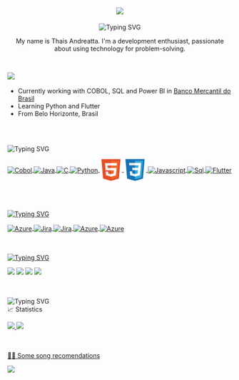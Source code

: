 <div align="center">
 <img height="180em" src="https://media.tenor.com/bQCHJwgCNuMAAAAC/kitten-cat.gif" /> 
</div>
<br>

<div align="center">
 <img src="https://readme-typing-svg.demolab.com?font=Fira+Code&weight=700&size=32&pause=1000&color=60C476&center=true&vCenter=true&width=438&lines=Hello+World!+🌎" alt="Typing SVG" />

<p align="center">My name is Thais Andreatta. I'm a development enthusiast, passionate about using technology for problem-solving. </p>

</div>
<br>

<img src="https://readme-typing-svg.demolab.com/?color=60C476&vCenter=true&repeat=true&width=435&lines=👽+About+me"/></a>
<ul>
<li> Currently working with COBOL, SQL and Power BI in <a href="https://mercantildobrasil.com.br/Paginas/Home.aspx">Banco Mercantil do Brasil</a>
<li> Learning Python and Flutter
<li> From Belo Horizonte, Brasil
</ul> 
<br>
<br>

![Typing SVG](https://readme-typing-svg.demolab.com/?color=60C476&vCenter=true&repeat=true&width=435&lines=💻+Programming+Languages)
 <div style="display: inline_block" >
    <a href="https://www.ibm.com/support/pages/enterprise-cobol-zos-documentation-library"><img align="center" alt="Cobol" height="50" src="https://cdn.icon-icons.com/icons2/2107/PNG/512/file_type_cobol_icon_130684.png">
    <a href="https://docs.oracle.com/en/java/"><img align="center" alt="Java" height="50" src="https://cdn.icon-icons.com/icons2/2699/PNG/512/java_src_logo_icon_170556.png">
    <a href="https://devdocs.io/c/"><img align="center" alt="C" height="50" src="https://cdn.icon-icons.com/icons2/2415/PNG/512/c_plain_logo_icon_146610.png">
    <a href="https://www.python.org/"><img align="center" alt="Python" height="50" src="https://cdn.icon-icons.com/icons2/112/PNG/512/python_18894.png">
    <a href="https://html.com/document/"><img align="center" alt="HTML" height="50"  src="https://raw.githubusercontent.com/devicons/devicon/master/icons/html5/html5-original.svg">
    <a href="https://devdocs.io/css/"><img align="center" alt="CSS" height="50"  src="https://raw.githubusercontent.com/devicons/devicon/master/icons/css3/css3-original.svg">
    <a href="https://www.javascript.com/"><img align="center" alt="Javascript" height="50"  src="https://cdn.icon-icons.com/icons2/2108/PNG/512/javascript_icon_130900.png">
    <a href="https://dev.mysql.com/doc/"><img align="center" alt="Sql" height="50" src="https://cdn.icon-icons.com/icons2/2107/PNG/512/file_type_sql_icon_130152.png">
    <a href="https://flutter.dev/"><img align="center" alt="Flutter" height="50"  src="https://cdn.icon-icons.com/icons2/2107/PNG/512/file_type_flutter_icon_130599.png">
 </div>
<br>
<br>
<br>
     
     
![Typing SVG](https://readme-typing-svg.demolab.com/?color=60C476&vCenter=true&repeat=true&width=435&lines=🛠️+Tools)
  <div>
      <a href="https://azure.microsoft.com/pt-br/products/devops/"><img align="center" alt="Azure" height="50"  src="https://cdn.icon-icons.com/icons2/2699/PNG/512/microsoft_azure_logo_icon_170956.png">
      <a href="https://www.atlassian.com/software/jira"><img align="center" alt="Jira" height="50"  src="https://cdn.icon-icons.com/icons2/2699/PNG/512/atlassian_jira_logo_icon_170511.png">
      <a href="https://powerbi.microsoft.com/pt-br/"><img align="center" alt="Jira" height="50"  src="https://cdn.icon-icons.com/icons2/2699/PNG/512/microsoft_powerbi_logo_icon_170953.png">  
      <a href="https://www.scrum.org/"><img align="center" alt="Azure" height="50"  src="https://cdn-icons-png.flaticon.com/512/4821/4821780.png">
      <a href="https://www.atlassian.com/br/agile/kanban"><img align="center" alt="Azure" height="50"  src="https://cdn-icons-png.flaticon.com/512/5360/5360804.png">
  </div>    
  <br> 
  <br>
  
![Typing SVG](https://readme-typing-svg.demolab.com/?color=60C476&vCenter=true&repeat=true&width=435&lines=🌐+Contact+Me)
  <div> 
  <a href="https://www.linkedin.com/in/thais-andreatta/"><img height="50" src="https://cdn.icon-icons.com/icons2/2037/PNG/512/in_linked_linkedin_media_social_icon_124259.png" height="50"></a>
  <a href="mailto:thaisandreatta@gmail.com"><img height="50"src="https://cdn.icon-icons.com/icons2/1826/PNG/512/4202011emailgmaillogomailsocialsocialmedia-115677_115624.png"></a>
  <a href="https://www.youtube.com/@thaisand/videos"><img height="50" src="https://cdn.icon-icons.com/icons2/122/PNG/512/youtube_socialnetwork_19998.png" ></a>
  <a href="https://instagram.com/thsndrtt"><img height="50" src="https://cdn-icons-png.flaticon.com/512/2111/2111463.png" ></a>  
  </div>
  <br>
  <br>
       
![Typing SVG](https://readme-typing-svg.demolab.com/?color=60C476&vCenter=true&repeat=true&width=435&lines=📌+More)   
📈 Statistics
<div >
  <a href="https://github.com/thaisand">
  <img height="180em" src="https://github-readme-stats.vercel.app/api?username=thaisand&show_icons=true&theme=dark&include_all_commits=true&count_private=true&hide_rank=false"/>
  <img height="180em" src="https://github-readme-stats.vercel.app/api/top-langs/?username=thaisand&layout=compact&langs_count=10&theme=dark"/>
</div>
<br>
<br>
 
💃🏻 Some song recomendations
 <div >
   <a href="https://open.spotify.com/user/j0hyp6je9xws2r2t30vg7t5ge"><img  src="https://spotify-recently-played-readme.vercel.app/api?user=j0hyp6je9xws2r2t30vg7t5ge&background=1413218A&color=A8FBF4"></a>
 </div>
 
